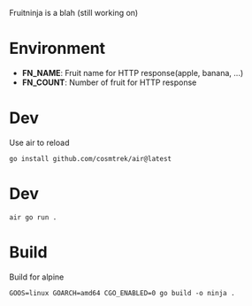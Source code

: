 Fruitninja is a blah (still working on)

# Environment
* **FN_NAME**: Fruit name for HTTP response(apple, banana, ...)
* **FN_COUNT**: Number of fruit for HTTP response

# Dev
Use air to reload
```
go install github.com/cosmtrek/air@latest
```

# Dev
```
air go run .
```

# Build
Build for alpine
```
GOOS=linux GOARCH=amd64 CGO_ENABLED=0 go build -o ninja .
```

